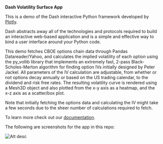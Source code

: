 **Dash Volatility Surface App**

This is a demo of the Dash interactive Python framework developed by [Plotly](https://plot.ly/).

Dash abstracts away all of the technologies and protocols required to build an interactive web-based application and is a simple and effective way to bind a user interface around your Python code.

This demo fetches CBOE options chain data through Pandas Datareader/Yahoo, and calculates the implied volatility of each option using the py_vollib library that implements an extremely fast, 2-pass Black-Scholes-Merton algorithm for finding option IVs initially designed by Peter Jackel. All parameters of the IV calculation are adjustable, from whether or not options decay annually or based on the US trading calendar, to the dividend and risk free rates. The resulting volatility curve is rendered using a Mesh3D object and also plotted from the x-y axis as a heatmap, and the x-z axis as a scatter/box plot.

Note that initially fetching the options data and calculating the IV might take a few seconds due to the sheer number of calculations required to fetch.

To learn more check out our [documentation](https://plot.ly/dash).

The following are screenshots for the app in this repo:

![Alt desc](https://cdn.rawgit.com/plotly/dash-volatility-surface/master/screenshots/Screenshot1.png)
